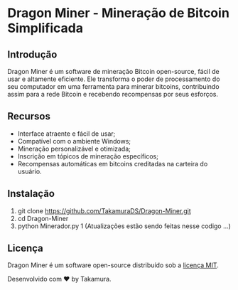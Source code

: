 # Dragon Miner - Mineração de Bitcoin Simplificada


## Introdução

Dragon Miner é um software de mineração Bitcoin open-source, fácil de usar e altamente eficiente. Ele transforma o poder de processamento do seu computador em uma ferramenta para minerar bitcoins, contribuindo assim para a rede Bitcoin e recebendo recompensas por seus esforços.

## Recursos

- Interface atraente e fácil de usar;
- Compatível com o ambiente Windows;
- Mineração personalizável e otimizada;
- Inscrição em tópicos de mineração específicos;
- Recompensas automáticas em bitcoins creditadas na carteira do usuário.

## Instalação

1. git clone https://github.com/TakamuraDS/Dragon-Miner.git
2. cd Dragon-Miner
3. python Minerador.py 1
   (Atualizações estão sendo feitas nesse codigo ...)


## Licença

Dragon Miner é um software open-source distribuído sob a [licença MIT](https://example.com/license).

Desenvolvido com ❤️ by Takamura.
